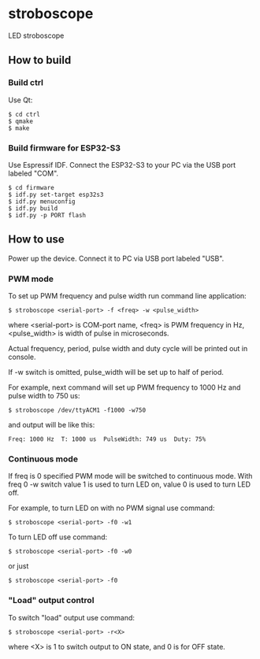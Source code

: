 # stroboscope
LED stroboscope

## How to build

### Build ctrl
Use Qt:
```
$ cd ctrl
$ qmake
$ make
```

### Build firmware for ESP32-S3
Use Espressif IDF.
Connect the ESP32-S3 to your PC via the USB port labeled "COM".
```
$ cd firmware
$ idf.py set-target esp32s3
$ idf.py menuconfig
$ idf.py build
$ idf.py -p PORT flash
```

## How to use

Power up the device. Connect it to PC via USB port labeled "USB".

### PWM mode

To set up PWM frequency and pulse width run command line application:
```
$ stroboscope <serial-port> -f <freq> -w <pulse_width>
```
where \<serial-port\> is COM-port name, \<freq\> is PWM frequency in Hz, \<pulse_width\> is width of pulse in microseconds.

Actual frequency, period, pulse width and duty cycle will be printed out in console.

If -w switch is omitted, pulse_width will be set up to half of period.

For example, next command will set up PWM frequency to 1000 Hz and pulse width to 750 us:
```
$ stroboscope /dev/ttyACM1 -f1000 -w750
```

and output will be like this:
```
Freq: 1000 Hz  T: 1000 us  PulseWidth: 749 us  Duty: 75%
```

### Continuous mode
If freq is 0 specified PWM mode will be switched to continuous mode.
With freq 0 -w switch value 1 is used to turn LED on, value 0 is used to turn LED off.

For example, to turn LED on with no PWM signal use command:
```
$ stroboscope <serial-port> -f0 -w1
```

To turn LED off use command:
```
$ stroboscope <serial-port> -f0 -w0
```
or just
```
$ stroboscope <serial-port> -f0
```

### "Load" output control
To switch "load" output use command:
```
$ stroboscope <serial-port> -r<X>
```

where \<X\> is 1 to switch output to ON state, and 0 is for OFF state.
